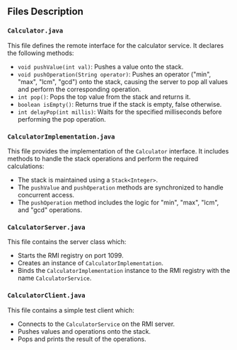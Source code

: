 ## Files Description

### `Calculator.java`
This file defines the remote interface for the calculator service. It declares the following methods:
- `void pushValue(int val)`: Pushes a value onto the stack.
- `void pushOperation(String operator)`: Pushes an operator ("min", "max", "lcm", "gcd") onto the stack, causing the server to pop all values and perform the corresponding operation.
- `int pop()`: Pops the top value from the stack and returns it.
- `boolean isEmpty()`: Returns true if the stack is empty, false otherwise.
- `int delayPop(int millis)`: Waits for the specified milliseconds before performing the pop operation.

### `CalculatorImplementation.java`
This file provides the implementation of the `Calculator` interface. It includes methods to handle the stack operations and perform the required calculations:
- The stack is maintained using a `Stack<Integer>`.
- The `pushValue` and `pushOperation` methods are synchronized to handle concurrent access.
- The `pushOperation` method includes the logic for "min", "max", "lcm", and "gcd" operations.

### `CalculatorServer.java`
This file contains the server class which:
- Starts the RMI registry on port 1099.
- Creates an instance of `CalculatorImplementation`.
- Binds the `CalculatorImplementation` instance to the RMI registry with the name `CalculatorService`.

### `CalculatorClient.java`
This file contains a simple test client which:
- Connects to the `CalculatorService` on the RMI server.
- Pushes values and operations onto the stack.
- Pops and prints the result of the operations.
